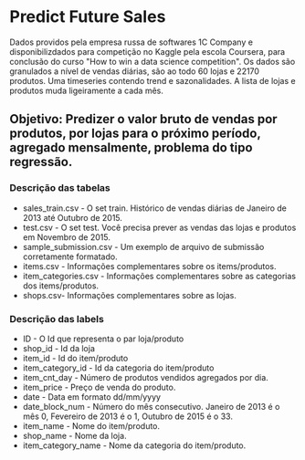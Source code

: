 # Predict Future Sales

Dados providos pela empresa russa de softwares 1C Company e disponibilizdados para competição no Kaggle pela escola Coursera, para conclusão do curso "How to win a data science competition". Os dados são granulados a nível de vendas diárias, são ao todo 60 lojas e 22170 produtos. Uma timeseries contendo trend e sazonalidades. A lista de lojas e produtos muda ligeiramente a cada mês.

## Objetivo: Predizer o valor bruto de vendas por produtos, por lojas para o próximo período, agregado mensalmente, problema do tipo regressão. 

### Descrição das tabelas

* sales_train.csv - O set train. Histórico de vendas diárias de Janeiro de 2013 até Outubro de 2015.
* test.csv - O set test. Você precisa prever as vendas das lojas e produtos em Novembro de 2015.
* sample_submission.csv - Um exemplo de arquivo de submissão corretamente formatado.
* items.csv - Informações complementares sobre os items/produtos.
* item_categories.csv  - Informações complementares sobre as categorias dos items/produtos.
* shops.csv- Informações complementares sobre as lojas.

### Descrição das labels

* ID - O Id que representa o par loja/produto 
* shop_id - Id da loja
* item_id - Id do item/produto
* item_category_id - Id da categoria do item/produto
* item_cnt_day - Número de produtos vendidos agregados por dia.
* item_price - Preço de venda do produto.
* date - Data em formato dd/mm/yyyy
* date_block_num - Número do mês consecutivo. Janeiro de 2013 é o mês 0, Fevereiro de 2013 é o 1, Outubro de 2015 é o 33.
* item_name - Nome do item/produto.
* shop_name - Nome da loja.
* item_category_name - Nome da categoria do item/produto.

